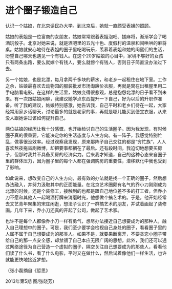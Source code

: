 # 进个圈子锻造自己

认识一个姑娘，在北京读民办大学。到北京后，她就一直颇受表姐的照顾。 

姑娘的表姐是一位富商的女朋友，姑娘常常跟着表姐泡吧、搓麻将，渐渐学会了喝酒玩骰子。北京对她来说，就是酒吧里的五光十色、度假村的温泉和闹哄哄的麻将桌。姑娘就安心地待在表姐的圈子里吃喝玩乐，羡慕着表姐和她的闺蜜们的生活，盼望自己哪天也遇见一个有钱人。在这个20岁姑娘的心目中，家境不够好的女孩只有两条出路，要么就嫁个有钱人，要么就傍个有钱人，否则日子简直没办法过下去。 

另一个姑娘，也是北漂，每月拿两千多块的薪水，和老乡一起租住在地下室。工作之余，姑娘最喜欢去动物园的服装批发市场淘廉价衣服，再就是窝在出租屋里用二手电脑看电影。在这样的生活里，姑娘变得很悲观，总是抱怨北漂的日子看不到未来。有一次跟姑娘闲聊，我建议她学点东西提升一下自己，好为以后的升职作准备。听了我的建议，姑娘特别感激，她告诉我，自己平时和老乡们待在一起，大家经常用家乡话聊天，讨论最多的就是老家的事，再就是哪儿能买到便宜衣服，从来没人跟她讲过该如何提升自己。 

两位姑娘的经历让我十分感慨，也开始检讨自己的生活圈子。因为我发现，有时候圈子真的很重要，它能决定你的生活态度与人生方向。有一阵子，我感觉特别忙乱，做事很没效率。经过观察我发现，原来那阵子自己交往的都是“穷忙族”，人人喜欢熬夜拖沓刷微博，却把要事都搁在了最后。还有段时间，我迫切地想要买房子，但那时我并不具备买房的经济实力。后来我才知道，自己的这种心态来自圈子里的群体压力，因为圈子里的每个人都在强调购房的重要性，潜移默化中我也受到了影响。 

如此说来，想改变自己的人生方向，最有效的办法就是找一个正确的圈子，然后想办法融入，并努力汲取其中的正面能量。在北京艺术圈颇有名气的乔小刀刚刚成为北漂的时候，还是个装修工，接触到的也都是跟自己地位差不多的打工者，但乔小刀不愿和其他人一起喝酒打牌来消磨时光，他想做个搞艺术的。于是，他开始经常去文艺青年聚集的宋庄闲逛，想法子认识了一群搞艺术的朋友，并试着画起了装修画。几年下来，乔小刀还真的开起了公司，做起了艺术家。 

也许不是每个人都像乔小刀一样有勇气，想尽办法接近自己想要成为的那种人，融入自己理想中的圈子。可是，我们至少要学会检视自己身处的圈子，看看圈子里的人属不属于自己想要成为的那类人。如果不是，就要果断离开，不要贪恋小圈子带给自己的那一点安全感，却禁锢了自己本应无限广阔的思想。此外，我们还可以通过网络途径为自己营造一个虚拟的圈子，隔空关注自己想要成为的那些人，看看他们读了什么书，看了什么电影，平时又在做什么，然后试着像他们一样生活，也许就能更快地接近梦想。 

（张小磊摘自《哲思》 

2013年第5期 图/张晓芳）